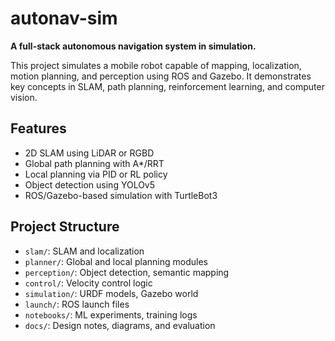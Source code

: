 # autonav-sim

**A full-stack autonomous navigation system in simulation.**

This project simulates a mobile robot capable of mapping, localization, motion planning, and perception using ROS and Gazebo. It demonstrates key concepts in SLAM, path planning, reinforcement learning, and computer vision.

## Features
- 2D SLAM using LiDAR or RGBD
- Global path planning with A*/RRT
- Local planning via PID or RL policy
- Object detection using YOLOv5
- ROS/Gazebo-based simulation with TurtleBot3

## Project Structure
- `slam/`: SLAM and localization
- `planner/`: Global and local planning modules
- `perception/`: Object detection, semantic mapping
- `control/`: Velocity control logic
- `simulation/`: URDF models, Gazebo world
- `launch/`: ROS launch files
- `notebooks/`: ML experiments, training logs
- `docs/`: Design notes, diagrams, and evaluation
